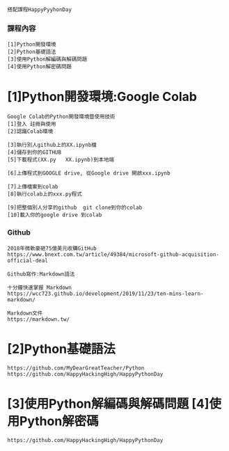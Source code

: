 #
```
搭配課程HappyPyyhonDay
```
### 課程內容
```
[1]Python開發環境
[2]Python基礎語法
[3]使用Python解編碼與解碼問題
[4]使用Python解密碼問題
```
# [1]Python開發環境:Google Colab
```
Google Colab的Python開發環境暨使用技術
[1]登入 註冊與使用
[2]認識Colab環境

[3]執行別人github上的XX.ipynb檔
[4]儲存到你的GITHUB
[5]下載程式(XX.py   XX.ipynb)到本地端

[6]上傳程式到GOOGLE drive, 從Google drive 開啟xxx.ipynb

[7]上傳檔案到colab
[8]執行colab上的xxx.py程式

[9]把整個別人分享的github  git clone到你的colab
[10]載入你的google drive 到colab
```

### Github
```
2018年微軟豪砸75億美元收購GitHub
https://www.bnext.com.tw/article/49384/microsoft-github-acquisition-official-deal
```
```
Github寫作:Markdown語法

十分鐘快速掌握 Markdown
https://wcc723.github.io/development/2019/11/23/ten-mins-learn-markdown/

Markdown文件
https://markdown.tw/
```
# [2]Python基礎語法
```
https://github.com/MyDearGreatTeacher/Python
https://github.com/HappyHackingHigh/HappyPythonDay
```
# [3]使用Python解編碼與解碼問題 [4]使用Python解密碼
```
https://github.com/HappyHackingHigh/HappyPythonDay
```
